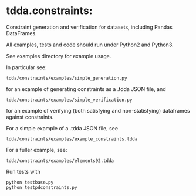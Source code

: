 # tdda.constraints:

Constraint generation and verification for datasets, including
Pandas DataFrames.

All examples, tests and code should run under Python2 and Python3.

See examples directory for example usage.

In particular see:

    tdda/constraints/examples/simple_generation.py

for an example of generating constraints as a .tdda JSON file, and

    tdda/constraints/examples/simple_verification.py

for an example of verifying (both satisfying and non-statisfying)
dataframes against constraints.

For a simple example of a .tdda JSON file, see

    tdda/constraints/examples/example_constraints.tdda

For a fuller example, see:

    tdda/constraints/examples/elements92.tdda

Run tests with

    python testbase.py
    python testpdconstraints.py


